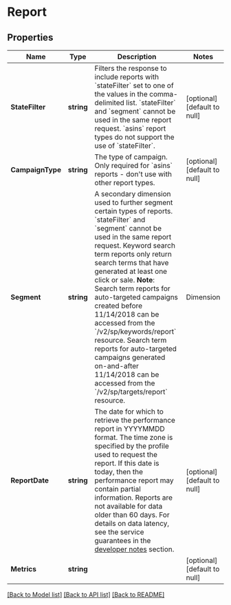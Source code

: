 # Report

## Properties
Name | Type | Description | Notes
------------ | ------------- | ------------- | -------------
**StateFilter** | **string** | Filters the response to include reports with &#x60;stateFilter&#x60; set to one of the values in the comma-delimited list. &#x60;stateFilter&#x60; and &#x60;segment&#x60; cannot be used in the same report request.  &#x60;asins&#x60; report types do not support the use of &#x60;stateFilter&#x60;. | [optional] [default to null]
**CampaignType** | **string** | The type of campaign. Only required for &#x60;asins&#x60; reports - don&#x27;t use with other report types. | [optional] [default to null]
**Segment** | **string** | A secondary dimension used to further segment certain types of reports. &#x60;stateFilter&#x60; and &#x60;segment&#x60; cannot be used in the same report request. Keyword search term reports only return search terms that have generated at least one click or sale.  **Note**: Search term reports for auto-targeted campaigns created before 11/14/2018 can be accessed from the &#x60;/v2/sp/keywords/report&#x60; resource. Search term reports for auto-targeted campaigns generated on-and-after 11/14/2018 can be accessed from the &#x60;/v2/sp/targets/report&#x60; resource.   | Dimension | Valid report types | Description | |-----------|-------------|-------------| | query | keywords, targets | Segments a report based on customer search term. | | placement | campaigns | Segments a &#x60;campaigns&#x60; report based on the page location where the ad appeared. | | [optional] [default to null]
**ReportDate** | **string** | The date for which to retrieve the performance report in YYYYMMDD format. The time zone is specified by the profile used to request the report. If this date is today, then the performance report may contain partial information. Reports are not available for data older than 60 days. For details on data latency, see the service guarantees in the [developer notes](https://advertising.amazon.com/API/docs/en-us/reference/concepts/developer-notes) section. | [optional] [default to null]
**Metrics** | **string** |  | [optional] [default to null]

[[Back to Model list]](../README.md#documentation-for-models) [[Back to API list]](../README.md#documentation-for-api-endpoints) [[Back to README]](../README.md)

